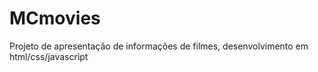 # MCmovies
Projeto de apresentação de informações de filmes, desenvolvimento em html/css/javascript
